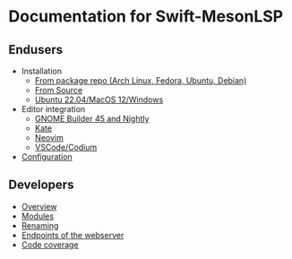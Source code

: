 # Documentation for Swift-MesonLSP
## Endusers
- Installation
  - [From package repo (Arch Linux, Fedora, Ubuntu, Debian)](PackageInstall.md)
  - [From Source](SourceInstall.md)
  - [Ubuntu 22.04/MacOS 12/Windows](ReleaseInstall.md)
- Editor integration
  - [GNOME Builder 45 and Nightly](BuilderNightly.md)
  - [Kate](Kate.md)
  - [Neovim](Neovim.md)
  - [VSCode/Codium](VSCode.md)
- [Configuration](Configuration.md)

## Developers
- [Overview](dev/Overview.md)
- [Modules](modules/README.md)
- [Renaming](dev/Renaming.md)
- [Endpoints of the webserver](dev/Endpoints.md)
- [Code coverage](dev/CodeCoverage.md)

